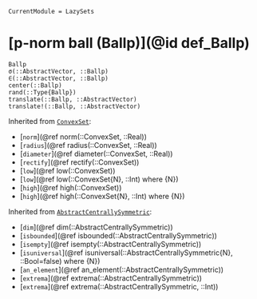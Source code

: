 ```@meta
CurrentModule = LazySets
```

# [p-norm ball (Ballp)](@id def_Ballp)

```@docs
Ballp
σ(::AbstractVector, ::Ballp)
∈(::AbstractVector, ::Ballp)
center(::Ballp)
rand(::Type{Ballp})
translate(::Ballp, ::AbstractVector)
translate!(::Ballp, ::AbstractVector)
```
Inherited from [`ConvexSet`](@ref):
* [`norm`](@ref norm(::ConvexSet, ::Real))
* [`radius`](@ref radius(::ConvexSet, ::Real))
* [`diameter`](@ref diameter(::ConvexSet, ::Real))
* [`rectify`](@ref rectify(::ConvexSet))
* [`low`](@ref low(::ConvexSet))
* [`low`](@ref low(::ConvexSet{N}, ::Int) where {N})
* [`high`](@ref high(::ConvexSet))
* [`high`](@ref high(::ConvexSet{N}, ::Int) where {N})

Inherited from [`AbstractCentrallySymmetric`](@ref):
* [`dim`](@ref dim(::AbstractCentrallySymmetric))
* [`isbounded`](@ref isbounded(::AbstractCentrallySymmetric))
* [`isempty`](@ref isempty(::AbstractCentrallySymmetric))
* [`isuniversal`](@ref isuniversal(::AbstractCentrallySymmetric{N}, ::Bool=false) where {N})
* [`an_element`](@ref an_element(::AbstractCentrallySymmetric))
* [`extrema`](@ref extrema(::AbstractCentrallySymmetric))
* [`extrema`](@ref extrema(::AbstractCentrallySymmetric, ::Int))
